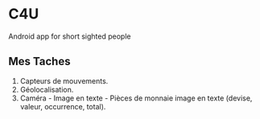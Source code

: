# C4U
Android app for short sighted people

## Mes Taches
1.  Capteurs de mouvements.
2.  Géolocalisation.
3.  Caméra - Image en texte - Pièces de monnaie image en texte (devise, valeur, occurrence, total).
